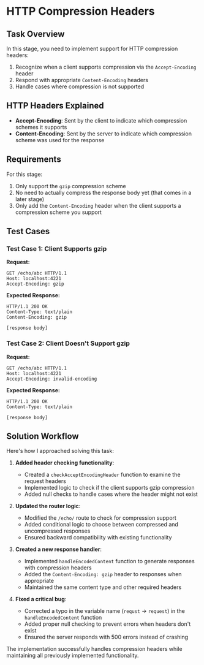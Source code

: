 # HTTP Compression Headers

## Task Overview
In this stage, you need to implement support for HTTP compression headers:
1. Recognize when a client supports compression via the `Accept-Encoding` header
2. Respond with appropriate `Content-Encoding` headers
3. Handle cases where compression is not supported

## HTTP Headers Explained
- **Accept-Encoding**: Sent by the client to indicate which compression schemes it supports
- **Content-Encoding**: Sent by the server to indicate which compression scheme was used for the response

## Requirements
For this stage:
1. Only support the `gzip` compression scheme
2. No need to actually compress the response body yet (that comes in a later stage)
3. Only add the `Content-Encoding` header when the client supports a compression scheme you support

## Test Cases

### Test Case 1: Client Supports gzip
**Request:**
```
GET /echo/abc HTTP/1.1
Host: localhost:4221
Accept-Encoding: gzip
```

**Expected Response:**
```
HTTP/1.1 200 OK
Content-Type: text/plain
Content-Encoding: gzip

[response body]
```

### Test Case 2: Client Doesn't Support gzip
**Request:**
```
GET /echo/abc HTTP/1.1
Host: localhost:4221
Accept-Encoding: invalid-encoding
```

**Expected Response:**
```
HTTP/1.1 200 OK
Content-Type: text/plain

[response body]
```

## Solution Workflow

Here's how I approached solving this task:

1. **Added header checking functionality**:
   - Created a `checkAcceptEncodingHeader` function to examine the request headers
   - Implemented logic to check if the client supports gzip compression
   - Added null checks to handle cases where the header might not exist

2. **Updated the router logic**:
   - Modified the `/echo/` route to check for compression support
   - Added conditional logic to choose between compressed and uncompressed responses
   - Ensured backward compatibility with existing functionality

3. **Created a new response handler**:
   - Implemented `handleEncodedContent` function to generate responses with compression headers
   - Added the `Content-Encoding: gzip` header to responses when appropriate
   - Maintained the same content type and other required headers

4. **Fixed a critical bug**:
   - Corrected a typo in the variable name (`requst` → `request`) in the `handleEncodedContent` function
   - Added proper null checking to prevent errors when headers don't exist
   - Ensured the server responds with 500 errors instead of crashing

The implementation successfully handles compression headers while maintaining all previously implemented functionality.